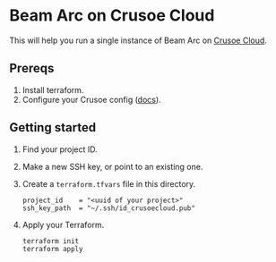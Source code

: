 # Beam Arc on Crusoe Cloud

This will help you run a single instance of Beam Arc on [Crusoe Cloud](https://docs.crusoecloud.com/).

## Prereqs

1. Install terraform.
1. Configure your Crusoe config ([docs](https://docs.crusoecloud.com/quickstart/installing-the-cli/index.html#configure-the-cli)).

## Getting started

1. Find your project ID.
1. Make a new SSH key, or point to an existing one.
1. Create a `terraform.tfvars` file in this directory.
    ```
    project_id    = "<uuid of your project>"
    ssh_key_path  = "~/.ssh/id_crusoecloud.pub"
    ```
1. Apply your Terraform.

    ```sh
    terraform init
    terraform apply
    ```
